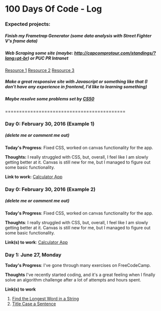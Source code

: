 # 100 Days Of Code - Log

### Expected projects:
##### Finish my Frametrap Generator (some data analysis with Street Fighter V's frame data)
##### Web Scraping some site (maybe: http://capcomprotour.com/standings/?lang=pt-br) or PUC PR Intranet
[Resource 1](http://docs.python-guide.org/en/latest/scenarios/scrape/)
[Resource 2](https://scrapy.org/)
[Resource 3](https://www.analyticsvidhya.com/blog/2015/10/beginner-guide-web-scraping-beautiful-soup-python/)
##### Make a great responsive site with Javascript or something like that (I don't have any experience in frontend, I'd like to learning something)
##### Maybe resolve some problems set by [CS50](https://cs50.harvard.edu/weeks)

===========================================
### Day 0: February 30, 2016 (Example 1)
##### (delete me or comment me out)

**Today's Progress**: Fixed CSS, worked on canvas functionality for the app.

**Thoughts:** I really struggled with CSS, but, overall, I feel like I am slowly getting better at it. Canvas is still new for me, but I managed to figure out some basic functionality.

**Link to work:** [Calculator App](http://www.example.com)

### Day 0: February 30, 2016 (Example 2)
##### (delete me or comment me out)

**Today's Progress**: Fixed CSS, worked on canvas functionality for the app.

**Thoughts**: I really struggled with CSS, but, overall, I feel like I am slowly getting better at it. Canvas is still new for me, but I managed to figure out some basic functionality.

**Link(s) to work**: [Calculator App](http://www.example.com)


### Day 1: June 27, Monday

**Today's Progress**: I've gone through many exercises on FreeCodeCamp.

**Thoughts** I've recently started coding, and it's a great feeling when I finally solve an algorithm challenge after a lot of attempts and hours spent.

**Link(s) to work**
1. [Find the Longest Word in a String](https://www.freecodecamp.com/challenges/find-the-longest-word-in-a-string)
2. [Title Case a Sentence](https://www.freecodecamp.com/challenges/title-case-a-sentence)
